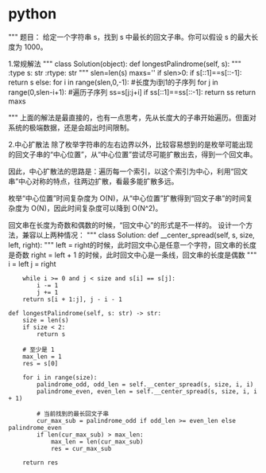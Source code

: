 # python
"""
题目：
给定一个字符串 s，找到 s 中最长的回文子串。你可以假设 s 的最大长度为 1000。

1.常规解法
"""
class Solution(object):
    def longestPalindrome(self, s):
        """
        :type s: str
        :rtype: str
        """
        slen=len(s)
        maxs=''
        if slen>0:
            if s[::1]==s[::-1]:
                return s
            else:
                for i in range(slen,0,-1):  #长度为i到1的子序列
                    for j in range(0,slen-i+1): #遍历子序列
                        ss=s[j:j+i]
                        if ss[::1]==ss[::-1]:
                            return ss
        return maxs

"""
上面的解法是最直接的，也有一点思考，先从长度大的子串开始遍历。但面对系统的极端数据，还是会超出时间限制。

2.中心扩散法
除了枚举字符串的左右边界以外，比较容易想到的是枚举可能出现的回文子串的“中心位置”，从“中心位置”尝试尽可能扩散出去，得到一个回文串。

因此，中心扩散法的思路是：遍历每一个索引，以这个索引为中心，利用“回文串”中心对称的特点，往两边扩散，看最多能扩散多远。

枚举“中心位置”时间复杂度为 O(N)，从“中心位置”扩散得到“回文子串”的时间复杂度为 O(N)，因此时间复杂度可以降到 O(N^2)。

回文串在长度为奇数和偶数的时候，“回文中心”的形式是不一样的。
设计一个方法，兼容以上两种情况：
"""
class Solution:
    def __center_spread(self, s, size, left, right):
        """
        left = right的时候，此时回文中心是任意一个字符，回文串的长度是奇数
        right = left + 1 的时候，此时回文中心是一条线，回文串的长度是偶数
        """
        i = left
        j = right

        while i >= 0 and j < size and s[i] == s[j]:
            i -= 1
            j += 1
        return s[i + 1:j], j - i - 1

    def longestPalindrome(self, s: str) -> str:
        size = len(s)
        if size < 2:
            return s

        # 至少是 1
        max_len = 1
        res = s[0]

        for i in range(size):
            palindrome_odd, odd_len = self.__center_spread(s, size, i, i)
            palindrome_even, even_len = self.__center_spread(s, size, i, i + 1)

            # 当前找到的最长回文子串
            cur_max_sub = palindrome_odd if odd_len >= even_len else palindrome_even
            if len(cur_max_sub) > max_len:
                max_len = len(cur_max_sub)
                res = cur_max_sub

        return res

    
